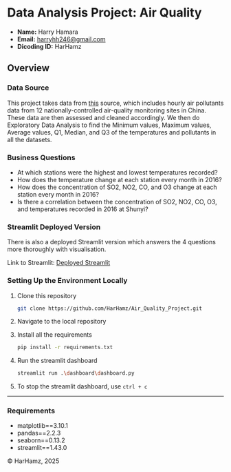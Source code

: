 # Data Analysis Project: Air Quality
- **Name:** Harry Hamara
- **Email:** harryhh246@gmail.com
- **Dicoding ID:** HarHamz

## Overview

### Data Source
This project takes data from [this](https://archive.ics.uci.edu/dataset/501/beijing+multi+site+air+quality+data) source, which includes hourly air pollutants data from 12 nationally-controlled air-quality monitoring sites in China. These data are then assessed and cleaned accordingly. We then do Exploratory Data Analysis to find the Minimum values, Maximum values, Average values, Q1, Median, and Q3 of the temperatures and pollutants in all the datasets.

### Business Questions
- At which stations were the highest and lowest temperatures recorded?
- How does the temperature change at each station every month in 2016?
- How does the concentration of SO2, NO2, CO, and O3 change at each station every month in 2016?
- Is there a correlation between the concentration of SO2, NO2, CO, O3, and temperatures recorded in 2016 at Shunyi?

### Streamlit Deployed Version
There is also a deployed Streamlit version which answers the 4 questions more thoroughly with visualisation.

Link to Streamlit: [Deployed Streamlit](https://air-quality-dashboard-harhamz.streamlit.app/)

### Setting Up the Environment Locally

1. Clone this repository

   ```bash
   git clone https://github.com/HarHamz/Air_Quality_Project.git
   ```

2. Navigate to the local repository

4. Install all the requirements

   ```bash
   pip install -r requirements.txt
   ```

5. Run the streamlit dashboard

   ```bash
   streamlit run .\dashboard\dashboard.py
   ```

6. To stop the streamlit dashboard, use `ctrl + c`

---


### Requirements
- matplotlib==3.10.1
- pandas==2.2.3
- seaborn==0.13.2
- streamlit==1.43.0



© HarHamz, 2025